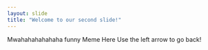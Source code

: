 ```yaml
---
layout: slide
title: "Welcome to our second slide!"
---
```

Mwahahahahahaha funny Meme Here
Use the left arrow to go back!
